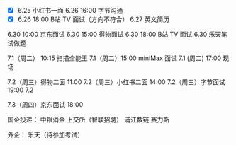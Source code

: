 - [x] 6.25 小红书一面 
6.26 16:00 字节沟通
- [x] 6.26 18:00 B站 TV 面试（方向不符合）
6.27 英文简历

6.30 10:00 京东面试
6.30 15:00 得物面试
6.30 18:00 B站 TV 面试
6.30 乐天笔试做题

7.1（周二） 10:15 扫描全能王
7.1（周二）15:00 miniMax 面试
7.1 (周二) 17:00 现场

7.2（周三）得物二面 11:00
7.2（周三）小红书二面 14:00
7.2（周三）字节面试 19:00
7.2  

7.3（周四）京东面试 18:00


国企投递：
中银消金
上交所（智联招聘）
浦江数链
赛力斯

外企：
乐天（待参加考试）